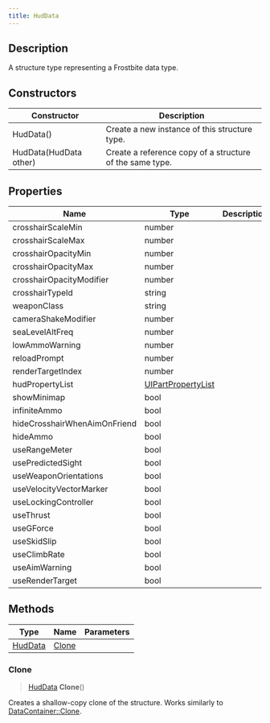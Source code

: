 ```yaml
---
title: HudData
---
```

## Description

A structure type representing a Frostbite data type.

## Constructors

| Constructor            | Description                                              |
| ---------------------- | -------------------------------------------------------- |
| HudData()              | Create a new instance of this structure type.            |
| HudData(HudData other) | Create a reference copy of a structure of the same type. |

## Properties

| Name                         | Type                                     | Description |
| ---------------------------- | ---------------------------------------- | ----------- |
| crosshairScaleMin            | number                                   |             |
| crosshairScaleMax            | number                                   |             |
| crosshairOpacityMin          | number                                   |             |
| crosshairOpacityMax          | number                                   |             |
| crosshairOpacityModifier     | number                                   |             |
| crosshairTypeId              | string                                   |             |
| weaponClass                  | string                                   |             |
| cameraShakeModifier          | number                                   |             |
| seaLevelAltFreq              | number                                   |             |
| lowAmmoWarning               | number                                   |             |
| reloadPrompt                 | number                                   |             |
| renderTargetIndex            | number                                   |             |
| hudPropertyList              | [UIPartPropertyList](/vext/ref/fb/uipartpropertylist/) |             |
| showMinimap                  | bool                                     |             |
| infiniteAmmo                 | bool                                     |             |
| hideCrosshairWhenAimOnFriend | bool                                     |             |
| hideAmmo                     | bool                                     |             |
| useRangeMeter                | bool                                     |             |
| usePredictedSight            | bool                                     |             |
| useWeaponOrientations        | bool                                     |             |
| useVelocityVectorMarker      | bool                                     |             |
| useLockingController         | bool                                     |             |
| useThrust                    | bool                                     |             |
| useGForce                    | bool                                     |             |
| useSkidSlip                  | bool                                     |             |
| useClimbRate                 | bool                                     |             |
| useAimWarning                | bool                                     |             |
| useRenderTarget              | bool                                     |             |

## Methods

| Type               | Name            | Parameters |
| ------------------ | --------------- | ---------- |
| [HudData](/vext/ref/fb/huddata/) | [Clone](#clone) |            |

### Clone

> [HudData](/vext/ref/fb/huddata/) **Clone**()

Creates a shallow-copy clone of the structure. Works similarly to [DataContainer::Clone](/vext/ref/shared/class/datacontainer#clone).
